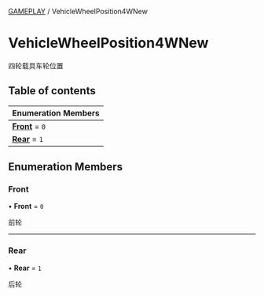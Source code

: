 [GAMEPLAY](../groups/GAMEPLAY.GAMEPLAY.md) / VehicleWheelPosition4WNew

# VehicleWheelPosition4WNew <Badge type="tip" text="Enumeration" /> <Score text="VehicleWheelPosition4WNew" />

四轮载具车轮位置

## Table of contents

| Enumeration Members |
| :-----|
| **[Front](Gameplay.VehicleWheelPosition4WNew.md#front)** = ``0`` <br> |
| **[Rear](Gameplay.VehicleWheelPosition4WNew.md#rear)** = ``1`` <br> |

## Enumeration Members

### Front <Score text="Front" /> 

• **Front** = ``0``

前轮

___

### Rear <Score text="Rear" /> 

• **Rear** = ``1``

后轮
